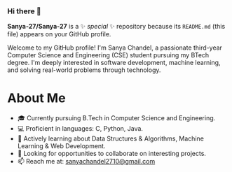 ### Hi there 👋


**Sanya-27/Sanya-27** is a ✨ _special_ ✨ repository because its `README.md` (this file) appears on your GitHub profile.

Welcome to my GitHub profile! I'm Sanya Chandel, a passionate third-year Computer Science and Engineering (CSE) student pursuing my BTech degree. I'm deeply interested in software development, machine learning, and solving real-world problems through technology.

# About Me
- 🎓 Currently pursuing B.Tech in Computer Science and Engineering.
- 💻 Proficient in languages: C, Python, Java.
- 🌱 Actively learning about Data Structures & Algorithms, Machine Learning & Web Development.
- 🔭 Looking for opportunities to collaborate on interesting projects.
- 📫 Reach me at: sanyachandel2710@gmail.com
